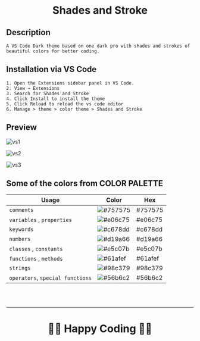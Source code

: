 <h1 align = "center" > Shades and Stroke </h1>


## Description
`A VS Code Dark theme based on one dark pro with shades and strokes of beautiful colors for better coding.`

## Installation via VS Code

    1. Open the Extensions sidebar panel in VS Code. 
    2. View → Extensions
    3. Search for Shades and Stroke
    4. Click Install to install the theme
    5. Click Reload to reload the vs code editor
    6. Manage > theme > color theme > Shades and Stroke

## Preview

![vs1](https://github.com/snehap02/ShadesAndStroke-VS-Code/assets/58648780/3f22fda3-c7f4-4b2a-86de-639d5e0e8757)

![vs2](https://github.com/snehap02/ShadesAndStroke-VS-Code/assets/58648780/85c1ef7d-3dd2-45fc-892b-cb791dcd03fa)

![vs3](https://github.com/snehap02/ShadesAndStroke-VS-Code/assets/58648780/64375b16-102c-4a20-9500-aee49e81d326)

## Some of the colors from COLOR PALETTE

| Usage             | Color  |  Hex                                                            |
| ----------------- | ------------------------------------------------------------------ |----------------------------------------------|
| `comments` | ![#757575](https://via.placeholder.com/10/757575?text=+)  |#757575|
| `variables` , `properties` | ![#e06c75](https://via.placeholder.com/10/e06c75?text=+) | #e06c75
| `keywords` | ![#c678dd](h757575/via.placeholder.com/10/c678dd?text=+) | #c678dd
| `numbers` | ![#d19a66](https://via.placeholder.com/10/d19a66?text=+) | #d19a66
| `classes` , `constants` | ![#e5c07b](https://via.placeholder.com/10/e5c07b?text=+) | #e5c07b
| `functions` , `methods` | ![#61afef](https://via.placeholder.com/10/61afef?text=+) | #61afef
| `strings` | ![#98c379](https://via.placeholder.com/10/98c379?text=+) | #98c379
| `operators`, `special functions` | ![#56b6c2](https://via.placeholder.com/10/56b6c2?text=+) | #56b6c2
<br><br>
<hr>

<h1 align = "center" > 👨‍💻 Happy Coding 👩‍💻 </h1>

